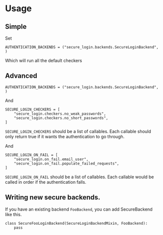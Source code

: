 Usage
===========

Simple
-----------

Set

    AUTHENTICATION_BACKENDS = ("secure_login.backends.SecureLoginBackend", )

Which will run all the default checkers

Advanced
--------------------

    AUTHENTICATION_BACKENDS = ("secure_login.backends.SecureLoginBackend", )

And

    SECURE_LOGIN_CHECKERS = [
        "secure_login.checkers.no_weak_passwords",
        "secure_login.checkers.no_short_passwords",
    ]

`SECURE_LOGIN_CHECKERS` should be a list of callables. Each callable should only return true if it wants the authentication to go through.

And

    SECURE_LOGIN_ON_FAIL = [
        "secure_login.on_fail.email_user",
        "secure_login.on_fail.populate_failed_requests",
    ]

`SECURE_LOGIN_ON_FAIL` should be a list of callables. Each callable would be called in order if the authentication falls.

Writing new secure backends.
-----------------------------------

If you have an existing backend `FooBackend`, you can add SecureBackend like this.

    class SecureFooLoginBackend(SecureLoginBackendMixin, FooBackend):
        pass




